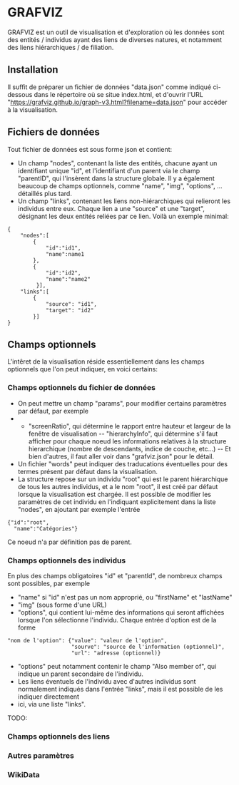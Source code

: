 # GRAFVIZ

GRAFVIZ est un outil de visualisation et d'exploration où les données sont des entités / individus ayant des liens de diverses natures, et notamment des liens hiérarchiques / de filiation. 

## Installation

Il suffit de préparer un fichier de données "data.json" comme indiqué ci-dessous dans le répertoire où se situe index.html, et d'ouvrir l'URL
"https://grafviz.github.io/graph-v3.html?filename=data.json" pour accéder à la visualisation.

## Fichiers de données

Tout fichier de données est sous forme json et contient:
 - Un champ "nodes", contenant la liste des entités, chacune ayant un identifiant unique "id", 
 et l'identifiant d'un parent via le champ "parentID", qui l'insèrent dans la structure globale. 
 Il y a également beaucoup de champs optionnels, comme "name", "img", "options", ... détaillés plus tard.
 - Un champ "links", contenant les liens non-hiérarchiques qui relieront les individus entre eux. 
 Chaque lien a une "source" et une "target", désignant les deux entités reliées par ce lien. Voilà un exemple minimal:

``` 
{
    "nodes":[
        {
            "id":"id1",
            "name":name1
        },
        {
            "id":"id2",
            "name":"name2"
         }],
    "links":[
        {
            "source": "id1",
            "target": "id2"
        }]
}
``` 

## Champs optionnels

L'intêret de la visualisation réside essentiellement dans les champs optionnels que l'on peut indiquer, en voici certains:

### Champs optionnels du fichier de données

- On peut mettre un champ "params", pour modifier certains paramètres par défaut, par exemple 
- - "screenRatio", qui détermine le rapport entre hauteur et 
largeur de la fenêtre de visualisation
-- "hierarchyInfo", qui détermine s'il faut afficher pour chaque noeud les informations relatives à la structure hierarchique (nombre de descendants, 
indice de couche, etc...)
-- Et bien d'autres, il faut aller voir dans "grafviz.json" pour le détail.
- Un fichier "words" peut indiquer des traducations éventuelles pour des termes présent par défaut dans la visualisation.
- La structure repose sur un individu "root" qui est le parent hiérarchique de tous les autres individus, et a le nom "root", il est créé par 
défaut lorsque la visualisation est chargée. Il est possible de modifier les paramètres de cet individu en l'indiquant explicitement dans la liste
"nodes", en ajoutant par exemple l'entrée 
```
{"id":"root",
  "name":"Catégories"}
  ```
  Ce noeud n'a par définition pas de parent.

### Champs optionnels des individus

En plus des champs obligatoires "id" et "parentId", de nombreux champs sont possibles, par exemple 
- "name" si "id" n'est pas un nom approprié, ou "firstName" et "lastName"
- "img" (sous forme d'une URL)
- "options", qui contient lui-même des informations qui seront affichées lorsque l'on sélectionne l'individu. Chaque entrée d'option est de la forme
```
"nom de l'option": {"value": "valeur de l'option", 
                    "sourve": "source de l'information (optionnel)",
                    "url": "adresse (optionnel)}
```
- "options" peut notamment contenir le champ "Also member of", qui indique un parent secondaire de l'individu.
- Les liens éventuels de l'individu avec d'autres individus sont normalement indiqués dans l'entrée "links", mais il est possible de les indiquer directement
- ici, via une liste "links".


TODO:

### Champs optionnels des liens

### Autres paramètres

### WikiData
